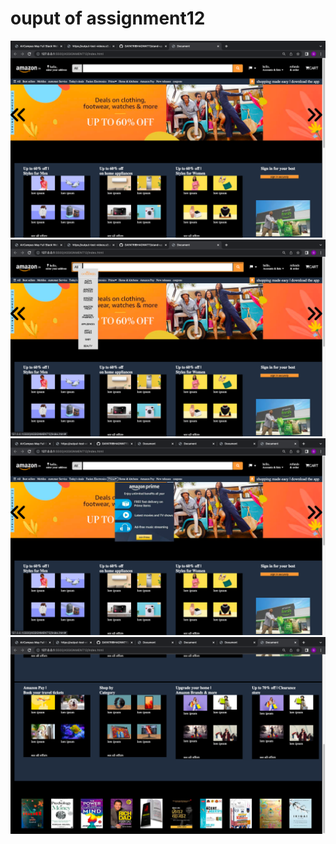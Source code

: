 <h1>ouput of assignment12</h1>
<img src="amazonoutput-1.png" alt="assignment12">
<img src="amazonoutput-2.png" alt="assignment12">
<img src="amazonoutput-3.png" alt="assignment12">
<img src="amazonoutput-4.png" alt="assignment12">